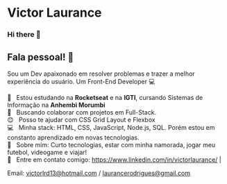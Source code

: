 # Victor Laurance

### Hi there 👋
## Fala pessoal! 👋
Sou um Dev apaixonado em resolver problemas e trazer a melhor experiência do usuário.
Um Front-End Developer :computer:

 :rocket:  &nbsp; Estou estudando na **Rocketseat** e na **IGTI**, cursando Sistemas de Informação na **Anhembi Morumbi**
 <br/> :purple_heart: &nbsp; Buscando colaborar com projetos em Full-Stack.
 <br/> :blush: &nbsp; Posso te ajudar com CSS Grid Layout e Flexbox
 <br/> :computer: &nbsp; Minha stack: HTML, CSS, JavaScript, Node.js, SQL. Porém estou em constanto aprendizado em novas tecnologias.
 <br/> 💬  &nbsp; Sobre mim: Curto tecnologias, estar com minha namorada, jogar meu futebol, videogame e viajar!
 <br/> :email: &nbsp; Entre em contato comigo: https://www.linkedin.com/in/victorlaurance/
| 

Email: victorlrd13@hotmail.com / laurancerodrigues@gmail.com

<!--
**Laurance10/Laurance10** is a ✨ _special_ ✨ repository because its `README.md` (this file) appears on your GitHub profile.
